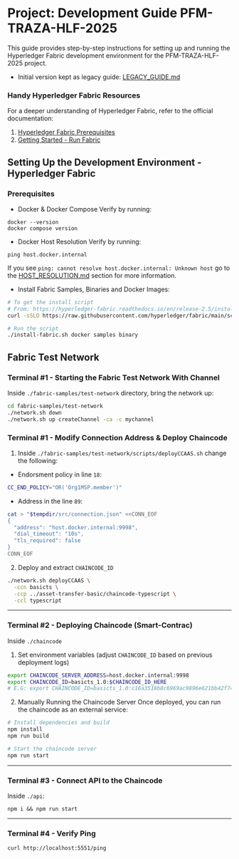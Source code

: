 # Project: Development Guide PFM-TRAZA-HLF-2025
This guide provides step-by-step instructions for setting up and running the
Hyperledger Fabric development environment for the PFM-TRAZA-HLF-2025 project.

- Initial version kept as legacy guide: [LEGACY_GUIDE.md](./docs/LEGACY_GUIDE.md)

### Handy Hyperledger Fabric Resources
For a deeper understanding of Hyperledger Fabric, refer to the official documentation:
1. [Hyperledger Fabric Prerequisites](https://hyperledger-fabric.readthedocs.io/en/latest/prereqs.html)
2. [Getting Started - Run Fabric](https://hyperledger-fabric.readthedocs.io/en/latest/getting_started_run_fabric.html)

## Setting Up the Development Environment - Hyperledger Fabric
### Prerequisites
- Docker & Docker Compose
Verify by running: 
```
docker --version
docker compose version
```
- Docker Host Resolution
Verify by running:
```
ping host.docker.internal
```
If you see `ping: cannot resolve host.docker.internal: Unknown host` go to the [HOST_RESOLUTION.md](./docs/HOST_RESOLUTION.md) section for more information.
- Install Fabric Samples, Binaries and Docker Images:
```bash
# To get the install script 
# From: https://hyperledger-fabric.readthedocs.io/en/release-2.5/install.html
curl -sSLO https://raw.githubusercontent.com/hyperledger/fabric/main/scripts/install-fabric.sh && chmod +x install-fabric.sh

# Run the script
./install-fabric.sh docker samples binary
```

## Fabric Test Network

### Terminal #1 - Starting the Fabric Test Network With Channel
Inside `./fabric-samples/test-network` directory, bring the network up:
```bash
cd fabric-samples/test-network
./network.sh down
./network.sh up createChannel -ca -c mychannel
```

### Terminal #1 - Modify Connection Address & Deploy Chaincode
1. Inside `./fabric-samples/test-network/scripts/deployCCAAS.sh` change the following:
- Endorsment policy in line `18`:
```bash
CC_END_POLICY="OR('Org1MSP.member')"
```
- Address in the line `89`:
```bash
cat > "$tempdir/src/connection.json" <<CONN_EOF
{
  "address": "host.docker.internal:9998",
  "dial_timeout": "10s",
  "tls_required": false
}
CONN_EOF
```
2. Deploy and extract `CHAINCODE_ID`
```bash
./network.sh deployCCAAS \
  -ccn basicts \
  -ccp ../asset-transfer-basic/chaincode-typescript \
  -ccl typescript
```
---
### Terminal #2 - Deploying Chaincode (Smart-Contrac)
Inside `./chaincode`
1. Set environment variables (adjust `CHAINCODE_ID` based on previous deployment logs)
```bash
export CHAINCODE_SERVER_ADDRESS=host.docker.internal:9998
export CHAINCODE_ID=basicts_1.0:$CHAINCODE_ID_HERE
# E.G: export CHAINCODE_ID=basicts_1.0:c16a3518b8c6969ac9896e621bb42f74f9b31624ca8ea0508bdfda1daa8d090d
```
2. Manually Running the Chaincode Server
Once deployed, you can run the chaincode as an external service:
```bash
# Install dependencies and build
npm install
npm run build

# Start the chaincode server
npm run start
```
---
### Terminal #3 - Connect API to the Chaincode
Inside `./api`:
```
npm i && npm run start
```
---
### Terminal #4 - Verify Ping
```
curl http://localhost:5551/ping
```
